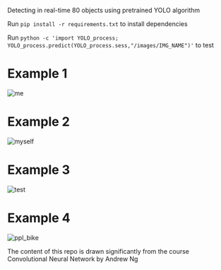 Detecting in real-time 80 objects using pretrained YOLO algorithm

Run ``pip install -r requirements.txt`` to install dependencies

Run ``python -c 'import YOLO_process; YOLO_process.predict(YOLO_process.sess,"/images/IMG_NAME")'`` to test

# Example 1

![me](https://user-images.githubusercontent.com/29159878/48109243-a2999e80-e214-11e8-96bc-67663aaac66f.jpg)



# Example 2

![myself](https://user-images.githubusercontent.com/29159878/48108915-4b46fe80-e213-11e8-99c6-7c9c3c5378ee.jpg)


# Example 3

![test](https://user-images.githubusercontent.com/29159878/48102479-2ba2dc80-e1f9-11e8-83b9-57ac6943d0a0.jpg)

# Example 4

![ppl_bike](https://user-images.githubusercontent.com/29159878/48107310-26e82380-e20d-11e8-8666-482063150f42.jpg)


The content of this repo is drawn significantly from the course Convolutional Neural Network by Andrew Ng
